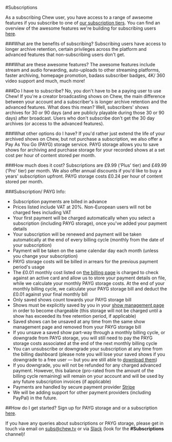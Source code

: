 #Subscriptions

As a subscribing Chew user, you have access to a range of awseome features if you subscribe to one of [our subscription tiers](https:/chew.tv/account/billing). You can find an overview of the awesome features we're building for subscribing users [here](https://trello.com/b/UcS0N2fx/chew-subs-roadmap).

###What are the benefits of subscribing?
Subscribing users have access to longer archive retention, certain privileges across the platform and advanced features that non-subscribing users don't get. 

###What are these awesome features?
The awesome features include stream and audio forwarding, auto-uploads to other streaming platforms, faster archiving, homepage promotion, badass subscriber badges, 4K/ 360 video support and much, much more! 

###Do I have to subscribe?
No, you don't have to be a paying user to use Chew! If you're a creator broadcasting shows on Chew, the main difference between your account and a subscriber's is longer archive retention and the advanced features. What does this mean? Well, subscribers' shows archives for 30 or 90 days (and are publicly playable during those 30 or 90 days) after broadcast. Users who don't subscribe don't get the 30 day archives (or access to the advanced features). 

###What other options do I have? 
If you'd rather just extend the life of your archived shows on Chew, but not purchase a subscription, we also offer a Pay As You Go (PAYG) storage service. PAYG storage allows you to save shows for archiving and purchase storage for your recorded shows at a set cost per hour of content stored per month. 

###How much does it cost?
Subscriptions are £9.99 ('Plus' tier) and £49.99 ('Pro' tier) per month. We also offer annual discounts if you'd like to buy a years' subscription upfront. PAYG storage costs £0.24 per hour of content stored per month. 

###Subscription/ PAYG Info:
- Subscription payments are billed in advance
- Prices listed include VAT at 20%. Non-European users will not be charged fees including VAT
- Your first payment will be charged automatically when you select a subscription (including PAYG storage), once you've added your payment details
- Your subscription will be renewed and payment will be taken automatically at the end of every billing cycle (monthly from the date of your subscription)
- Payment will be taken on the same calendar day each month (unless you change your subscription)
- PAYG storage costs will be billed in arrears for the previous payment period's usage
- The £0.01 monthly cost listed on [the billing page](https://chew.tv/account/billing) is charged to check against an active card and allow us to store your payment details on file, while we calculate your monthly PAYG storage costs. At the end of your monthly billing cycle, we calculate your PAYG storage bill and deduct the £0.01 against your final monthly bill
- Only saved shows count towards your PAYG storage bill
- Shows must be explicitly saved by you in your [show management page](https://chew.tv/account/shows) in order to become chargeable (this storage will not be charged until a show has exceeded its free retention period, if applicable)
- Saved shows can be unsaved at any time from the same show management page and removed from your PAYG storage bill
- If you unsave a saved show part-way through a monthly billing cycle, or downgrade from PAYG storage, you will still need to pay the PAYG storage costs associated at the end of the next monthly billing cycle
- You can unsubscribe or downgrade your subscription at any time from the billing dashboard (please note you will lose your saved shows if you downgrade to a free user — but you are still able to [download them](https://chew.tv/channel/downloads))
- If you downgrade, you will not be refunded for any charged advanced payment. However, this balance (pro-rated from the amount of the billing cycle remaining) will remain on your account and will be used by any future subscription invoices (if applicable)
- Payments are handled by secure payment provider [Stripe](https://stripe.com/about)
- We will be adding support for other payment providers (including PayPal) in the future.

##How do I get started?
Sign up for PAYG storage and or a subscription [here](https://chew.tv/account/billing).

If you have any queries about subscriptions or PAYG storage, please get in touch via email on [subs@chew.tv](mailto:subs@chew.tv) or via [Slack](https://slack.chew.tv) (look for the **#Subscriptions** channel)!

